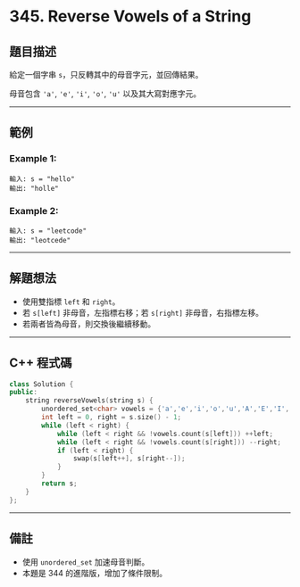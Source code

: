 # 345. Reverse Vowels of a String

## 題目描述

給定一個字串 `s`，只反轉其中的母音字元，並回傳結果。

母音包含 `'a'`, `'e'`, `'i'`, `'o'`, `'u'` 以及其大寫對應字元。

---

## 範例

### Example 1:

```
輸入: s = "hello"
輸出: "holle"
```

### Example 2:

```
輸入: s = "leetcode"
輸出: "leotcede"
```

---

## 解題想法

* 使用雙指標 `left` 和 `right`。
* 若 `s[left]` 非母音，左指標右移；若 `s[right]` 非母音，右指標左移。
* 若兩者皆為母音，則交換後繼續移動。

---

## C++ 程式碼

```cpp
class Solution {
public:
    string reverseVowels(string s) {
        unordered_set<char> vowels = {'a','e','i','o','u','A','E','I','O','U'};
        int left = 0, right = s.size() - 1;
        while (left < right) {
            while (left < right && !vowels.count(s[left])) ++left;
            while (left < right && !vowels.count(s[right])) --right;
            if (left < right) {
                swap(s[left++], s[right--]);
            }
        }
        return s;
    }
};
```

---

## 備註

* 使用 `unordered_set` 加速母音判斷。
* 本題是 344 的進階版，增加了條件限制。
